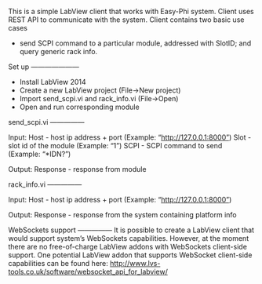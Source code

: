 This is a simple LabView client that works with Easy-Phi system.
Client uses REST API to communicate with the system. Client contains two basic use cases 
- send SCPI command to a particular module, addressed with SlotID; and query generic rack info.


Set up
———————
- Install LabView 2014
- Create a new LabView project (File->New project)
- Import send_scpi.vi and rack_info.vi (File->Open) 
- Open and run corresponding module

send_scpi.vi
—————

Input: 
Host - host ip address + port (Example: “http://127.0.0.1:8000”)
Slot - slot id of the module (Example: “1”)
SCPI - SCPI command to send (Example: “*IDN?”)

Output: 
Response - response from module

rack_info.vi
—————

Input:
Host - host ip address + port (Example: “http://127.0.0.1:8000”)

Output: 
Response - response from the system containing platform info

WebSockets support
—————
It is possible to create a LabView client that would support system’s WebSockets capabilities. 
However, at the moment there are no free-of-charge LabView addons with WebSockets client-side support. 
One potential LabView addon that supports WebSocket client-side capabilities can be found here:
http://www.lvs-tools.co.uk/software/websocket_api_for_labview/
